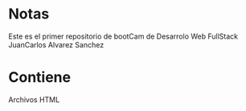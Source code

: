 # Notas 
Este es el primer repositorio de bootCam de Desarrolo Web FullStack JuanCarlos Alvarez Sanchez

# Contiene 
Archivos HTML

